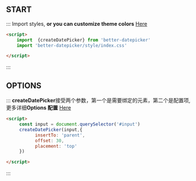 ## START
::: Import styles, **or you can customize theme colors** [Here](#/doc)
```html
<script>
    import  {createDatePicker} from 'better-datepicker'
    import 'better-datepicker/style/index.css'

</script>

```
:::


## OPTIONS
::: **createDatePicker**接受两个参数，第一个是需要绑定的元素，第二个是配置项, 更多详细**Options 配置** [Here](#/doc)
```html
<script>
     const input = document.querySelector('#input')
     createDatePicker(input,{
           insertTo: 'parent',
           offset: 30,
           placement: 'top'
     })

</script>

```
:::
